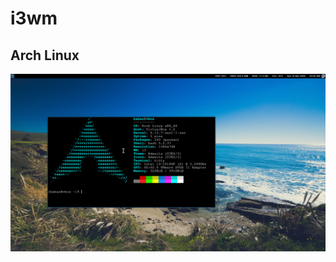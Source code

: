 # i3wm

## Arch Linux
![ScreenShot](https://github.com/parshuramkalunkhe/i3wm/blob/main/assets/screenshots/arch_linux)
